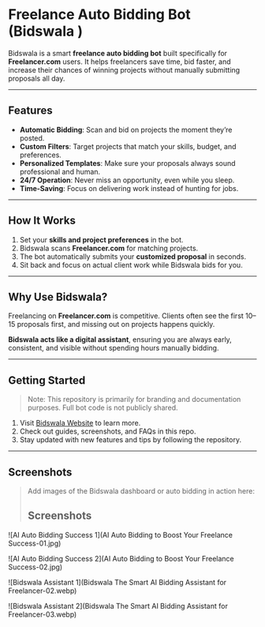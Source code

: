 # Freelance Auto Bidding Bot (Bidswala )

Bidswala is a smart **freelance auto bidding bot** built specifically for **Freelancer.com** users. It helps freelancers save time, bid faster, and increase their chances of winning projects without manually submitting proposals all day.

---

## Features

- **Automatic Bidding**: Scan and bid on projects the moment they’re posted.  
- **Custom Filters**: Target projects that match your skills, budget, and preferences.  
- **Personalized Templates**: Make sure your proposals always sound professional and human.  
- **24/7 Operation**: Never miss an opportunity, even while you sleep.  
- **Time-Saving**: Focus on delivering work instead of hunting for jobs.

---

## How It Works

1. Set your **skills and project preferences** in the bot.  
2. Bidswala scans **Freelancer.com** for matching projects.  
3. The bot automatically submits your **customized proposal** in seconds.  
4. Sit back and focus on actual client work while Bidswala bids for you.

---

## Why Use Bidswala?

Freelancing on **Freelancer.com** is competitive. Clients often see the first 10–15 proposals first, and missing out on projects happens quickly.  

**Bidswala acts like a digital assistant**, ensuring you are always early, consistent, and visible without spending hours manually bidding.

---

## Getting Started

>  Note: This repository is primarily for branding and documentation purposes. Full bot code is not publicly shared.

1. Visit [Bidswala Website](https://www.bidswala.com/) to learn more.  
2. Check out guides, screenshots, and FAQs in this repo.  
3. Stay updated with new features and tips by following the repository.

---

## Screenshots

> Add images of the Bidswala dashboard or auto bidding in action here:
> ## Screenshots
![AI Auto Bidding Success 1](AI Auto Bidding to Boost Your Freelance Success-01.jpg)

![AI Auto Bidding Success 2](AI Auto Bidding to Boost Your Freelance Success-02.jpg)

![Bidswala Assistant 1](Bidswala The Smart AI Bidding Assistant for Freelancer-02.webp)

![Bidswala Assistant 2](Bidswala The Smart AI Bidding Assistant for Freelancer-03.webp)




